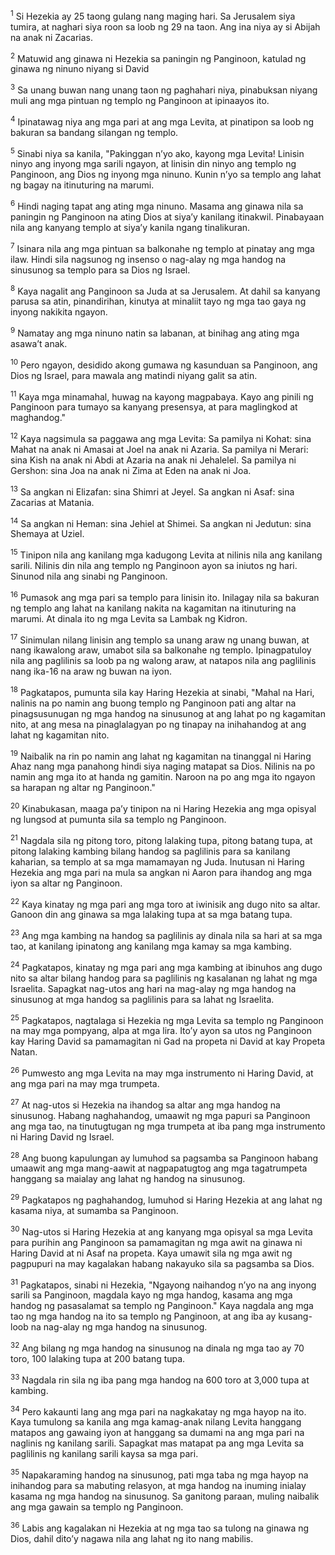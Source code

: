 <sup>1</sup>
Si Hezekia ay 25 taong gulang nang maging hari. Sa Jerusalem siya tumira, at naghari siya roon sa loob ng 29 na taon. Ang ina niya ay si Abijah na anak ni Zacarias. 

<sup>2</sup>
Matuwid ang ginawa ni Hezekia sa paningin ng Panginoon, katulad ng ginawa ng ninuno niyang si David 

<sup>3</sup>
Sa unang buwan nang unang taon ng paghahari niya, pinabuksan niyang muli ang mga pintuan ng templo ng Panginoon at ipinaayos ito. 

<sup>4</sup>
Ipinatawag niya ang mga pari at ang mga Levita, at pinatipon sa loob ng bakuran sa bandang silangan ng templo. 

<sup>5</sup>
Sinabi niya sa kanila, "Pakinggan nʼyo ako, kayong mga Levita! Linisin ninyo ang inyong mga sarili ngayon, at linisin din ninyo ang templo ng Panginoon, ang Dios ng inyong mga ninuno. Kunin nʼyo sa templo ang lahat ng bagay na itinuturing na marumi. 

<sup>6</sup>
Hindi naging tapat ang ating mga ninuno. Masama ang ginawa nila sa paningin ng Panginoon na ating Dios at siyaʼy kanilang itinakwil. Pinabayaan nila ang kanyang templo at siyaʼy kanila ngang tinalikuran. 

<sup>7</sup>
Isinara nila ang mga pintuan sa balkonahe ng templo at pinatay ang mga ilaw. Hindi sila nagsunog ng insenso o nag-alay ng mga handog na sinusunog sa templo para sa Dios ng Israel. 

<sup>8</sup>
Kaya nagalit ang Panginoon sa Juda at sa Jerusalem. At dahil sa kanyang parusa sa atin, pinandirihan, kinutya at minaliit tayo ng mga tao gaya ng inyong nakikita ngayon. 

<sup>9</sup>
Namatay ang mga ninuno natin sa labanan, at binihag ang ating mga asawaʼt anak. 

<sup>10</sup>
Pero ngayon, desidido akong gumawa ng kasunduan sa Panginoon, ang Dios ng Israel, para mawala ang matindi niyang galit sa atin. 

<sup>11</sup>
Kaya mga minamahal, huwag na kayong magpabaya. Kayo ang pinili ng Panginoon para tumayo sa kanyang presensya, at para maglingkod at maghandog." 

<sup>12</sup>
Kaya nagsimula sa paggawa ang mga Levita: Sa pamilya ni Kohat: sina Mahat na anak ni Amasai at Joel na anak ni Azaria. Sa pamilya ni Merari: sina Kish na anak ni Abdi at Azaria na anak ni Jehalelel. Sa pamilya ni Gershon: sina Joa na anak ni Zima at Eden na anak ni Joa. 

<sup>13</sup>
Sa angkan ni Elizafan: sina Shimri at Jeyel. Sa angkan ni Asaf: sina Zacarias at Matania. 

<sup>14</sup>
Sa angkan ni Heman: sina Jehiel at Shimei. Sa angkan ni Jedutun: sina Shemaya at Uziel. 

<sup>15</sup>
Tinipon nila ang kanilang mga kadugong Levita at nilinis nila ang kanilang sarili. Nilinis din nila ang templo ng Panginoon ayon sa iniutos ng hari. Sinunod nila ang sinabi ng Panginoon. 

<sup>16</sup>
Pumasok ang mga pari sa templo para linisin ito. Inilagay nila sa bakuran ng templo ang lahat na kanilang nakita na kagamitan na itinuturing na marumi. At dinala ito ng mga Levita sa Lambak ng Kidron. 

<sup>17</sup>
Sinimulan nilang linisin ang templo sa unang araw ng unang buwan, at nang ikawalong araw, umabot sila sa balkonahe ng templo. Ipinagpatuloy nila ang paglilinis sa loob pa ng walong araw, at natapos nila ang paglilinis nang ika-16 na araw ng buwan na iyon. 

<sup>18</sup>
Pagkatapos, pumunta sila kay Haring Hezekia at sinabi, "Mahal na Hari, nalinis na po namin ang buong templo ng Panginoon pati ang altar na pinagsusunugan ng mga handog na sinusunog at ang lahat po ng kagamitan nito, at ang mesa na pinaglalagyan po ng tinapay na inihahandog at ang lahat ng kagamitan nito. 

<sup>19</sup>
Naibalik na rin po namin ang lahat ng kagamitan na tinanggal ni Haring Ahaz nang mga panahong hindi siya naging matapat sa Dios. Nilinis na po namin ang mga ito at handa ng gamitin. Naroon na po ang mga ito ngayon sa harapan ng altar ng Panginoon." 

<sup>20</sup>
Kinabukasan, maaga paʼy tinipon na ni Haring Hezekia ang mga opisyal ng lungsod at pumunta sila sa templo ng Panginoon. 

<sup>21</sup>
Nagdala sila ng pitong toro, pitong lalaking tupa, pitong batang tupa, at pitong lalaking kambing bilang handog sa paglilinis para sa kanilang kaharian, sa templo at sa mga mamamayan ng Juda. Inutusan ni Haring Hezekia ang mga pari na mula sa angkan ni Aaron para ihandog ang mga iyon sa altar ng Panginoon. 

<sup>22</sup>
Kaya kinatay ng mga pari ang mga toro at iwinisik ang dugo nito sa altar. Ganoon din ang ginawa sa mga lalaking tupa at sa mga batang tupa. 

<sup>23</sup>
Ang mga kambing na handog sa paglilinis ay dinala nila sa hari at sa mga tao, at kanilang ipinatong ang kanilang mga kamay sa mga kambing. 

<sup>24</sup>
Pagkatapos, kinatay ng mga pari ang mga kambing at ibinuhos ang dugo nito sa altar bilang handog para sa paglilinis ng kasalanan ng lahat ng mga Israelita. Sapagkat nag-utos ang hari na mag-alay ng mga handog na sinusunog at mga handog sa paglilinis para sa lahat ng Israelita. 

<sup>25</sup>
Pagkatapos, nagtalaga si Hezekia ng mga Levita sa templo ng Panginoon na may mga pompyang, alpa at mga lira. Itoʼy ayon sa utos ng Panginoon kay Haring David sa pamamagitan ni Gad na propeta ni David at kay Propeta Natan. 

<sup>26</sup>
Pumwesto ang mga Levita na may mga instrumento ni Haring David, at ang mga pari na may mga trumpeta. 

<sup>27</sup>
At nag-utos si Hezekia na ihandog sa altar ang mga handog na sinusunog. Habang naghahandog, umaawit ng mga papuri sa Panginoon ang mga tao, na tinutugtugan ng mga trumpeta at iba pang mga instrumento ni Haring David ng Israel. 

<sup>28</sup>
Ang buong kapulungan ay lumuhod sa pagsamba sa Panginoon habang umaawit ang mga mang-aawit at nagpapatugtog ang mga tagatrumpeta hanggang sa maialay ang lahat ng handog na sinusunog. 

<sup>29</sup>
Pagkatapos ng paghahandog, lumuhod si Haring Hezekia at ang lahat ng kasama niya, at sumamba sa Panginoon. 

<sup>30</sup>
Nag-utos si Haring Hezekia at ang kanyang mga opisyal sa mga Levita para purihin ang Panginoon sa pamamagitan ng mga awit na ginawa ni Haring David at ni Asaf na propeta. Kaya umawit sila ng mga awit ng pagpupuri na may kagalakan habang nakayuko sila sa pagsamba sa Dios. 

<sup>31</sup>
Pagkatapos, sinabi ni Hezekia, "Ngayong naihandog nʼyo na ang inyong sarili sa Panginoon, magdala kayo ng mga handog, kasama ang mga handog ng pasasalamat sa templo ng Panginoon." Kaya nagdala ang mga tao ng mga handog na ito sa templo ng Panginoon, at ang iba ay kusang-loob na nag-alay ng mga handog na sinusunog. 

<sup>32</sup>
Ang bilang ng mga handog na sinusunog na dinala ng mga tao ay 70 toro, 100 lalaking tupa at 200 batang tupa. 

<sup>33</sup>
Nagdala rin sila ng iba pang mga handog na 600 toro at 3,000 tupa at kambing. 

<sup>34</sup>
Pero kakaunti lang ang mga pari na nagkakatay ng mga hayop na ito. Kaya tumulong sa kanila ang mga kamag-anak nilang Levita hanggang matapos ang gawaing iyon at hanggang sa dumami na ang mga pari na naglinis ng kanilang sarili. Sapagkat mas matapat pa ang mga Levita sa paglilinis ng kanilang sarili kaysa sa mga pari. 

<sup>35</sup>
Napakaraming handog na sinusunog, pati mga taba ng mga hayop na inihandog para sa mabuting relasyon, at mga handog na inuming inialay kasama ng mga handog na sinusunog. Sa ganitong paraan, muling naibalik ang mga gawain sa templo ng Panginoon. 

<sup>36</sup>
Labis ang kagalakan ni Hezekia at ng mga tao sa tulong na ginawa ng Dios, dahil ditoʼy nagawa nila ang lahat ng ito nang mabilis.
